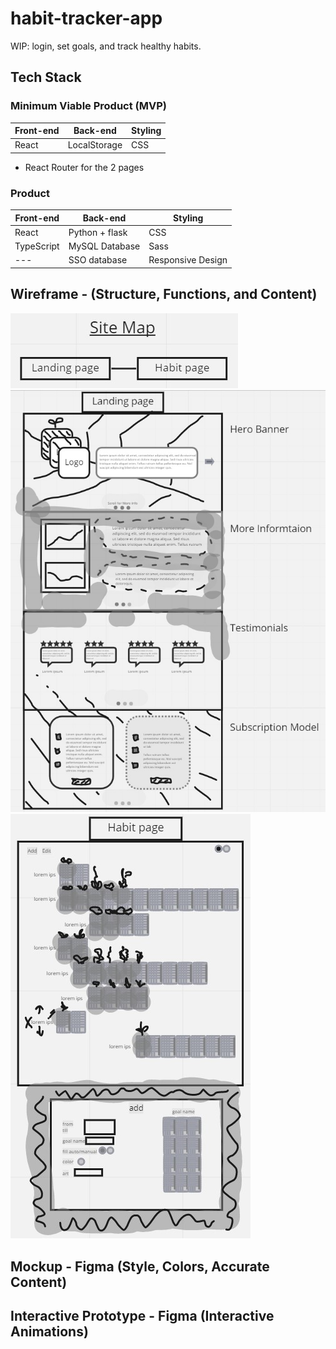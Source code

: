 # habit-tracker-app

WIP: login, set goals, and track healthy habits.

## Tech Stack
### Minimum Viable Product (MVP)
| Front-end | Back-end | Styling |
| --- | --- | --- |
| React | LocalStorage | CSS |

* React Router for the 2 pages

### Product
| Front-end | Back-end | Styling |
| --- | --- | --- |
| React | Python + flask | CSS |
| TypeScript | MySQL Database | Sass |
| --- | SSO database | Responsive Design |

## Wireframe - (Structure, Functions, and Content)
![Site Map](https://github.com/JustinRoesner/habit-tracker-app/blob/main/ReadMe%20Images/site-map.jpg?raw=true)
![Landing Page](https://github.com/JustinRoesner/habit-tracker-app/blob/main/ReadMe%20Images/landing-page.jpg?raw=true)
![Habit Page](https://github.com/JustinRoesner/habit-tracker-app/blob/main/ReadMe%20Images/habit-page.jpg?raw=true)

## Mockup - Figma (Style, Colors, Accurate Content)

## Interactive Prototype - Figma (Interactive Animations)
